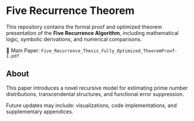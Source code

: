 # Five Recurrence Theorem

This repository contains the formal proof and optimized theorem presentation of the **Five Recurrence Algorithm**, including mathematical logic, symbolic derivations, and numerical comparisons.

📄 Main Paper: `Five_Recurrence_Thesis_Fully_Optimized_TheoremProof-1.pdf`

## About

This paper introduces a novel recursive model for estimating prime number distributions, transcendental structures, and functional error suppression.

Future updates may include: visualizations, code implementations, and supplementary appendices.
